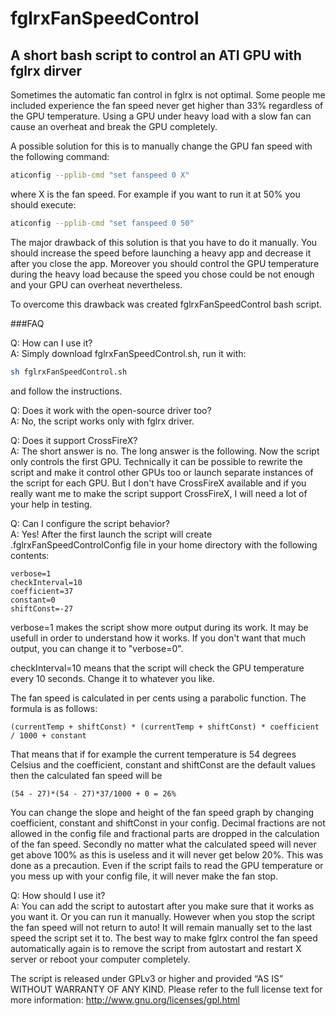 fglrxFanSpeedControl
====================

A short bash script to control an ATI GPU with fglrx dirver
----------------------------------------------------------

Sometimes the automatic fan control in fglrx is not optimal. Some people me included experience the fan speed never get higher than 33% regardless of the GPU temperature. Using a GPU under heavy load with a slow fan can cause an overheat and break the GPU completely.

A possible solution for this is to manually change the GPU fan speed with the following command:

```bash
aticonfig --pplib-cmd "set fanspeed 0 X"
```

where X is the fan speed. For example if you want to run it at 50% you should execute:

```bash
aticonfig --pplib-cmd "set fanspeed 0 50"
```

The major drawback of this solution is that you have to do it manually. You should increase the speed before launching a heavy app and decrease it after you close the app. Moreover you should control the GPU temperature during the heavy load because the speed you chose could be not enough and your GPU can overheat nevertheless.

To overcome this drawback was created fglrxFanSpeedControl bash script.

###FAQ

Q: How can I use it?   
A: Simply download fglrxFanSpeedControl.sh, run it with: 

```bash
sh fglrxFanSpeedControl.sh
```

and follow the instructions.

Q: Does it work with the open-source driver too?  
A: No, the script works only with fglrx driver.

Q: Does it support CrossFireX?  
A: The short answer is no. The long answer is the following. Now the script only controls the first GPU. Technically it can be possible to rewrite the script and make it control other GPUs too or launch separate instances of the script for each GPU. But I don't have CrossFireX available and if you really want me to make the script support CrossFireX, I will need a lot of your help in testing.

Q: Can I configure the script behavior?  
A: Yes! After the first launch the script will create .fglrxFanSpeedControlConfig file in your home directory with the following contents:

```
verbose=1
checkInterval=10
coefficient=37
constant=0
shiftConst=-27
```


verbose=1 makes the script show more output during its work. It may be usefull in order to understand how it works. If you don't want that much output, you can change it to "verbose=0".

checkInterval=10 means that the script will check the GPU temperature every 10 seconds. Change it to whatever you like.

The fan speed is calculated in per cents using a parabolic function. The formula is as follows:
```
(currentTemp + shiftConst) * (currentTemp + shiftConst) * coefficient / 1000 + constant
```
That means that if for example the current temperature is 54 degrees Celsius and the coefficient, constant and shiftConst are the default values then the calculated fan speed will be
```
(54 - 27)*(54 - 27)*37/1000 + 0 = 26%
```
You can change the slope and height of the fan speed graph by changing coefficient, constant and shiftConst in your config. Decimal fractions are not allowed in the config file and fractional parts are dropped in the calculation of the fan speed. Secondly no matter what the calculated speed will never get above 100% as this is useless and it will never get below 20%. This was done as a precaution. Even if the script fails to read the GPU temperature or you mess up with your config file, it will never make the fan stop.

Q: How should I use it?  
A: You can add the script to autostart after you make sure that it works as you want it. Or you can run it manually. However when you stop the script the fan speed will not return to auto! It will remain manually set to the last speed the script set it to. The best way to make fglrx control the fan speed automatically again is to remove the script from autostart and restart X server or reboot your computer completely.

The script is released under GPLv3 or higher and provided “AS IS” WITHOUT WARRANTY OF ANY KIND. Please refer to the full license text for more information:
http://www.gnu.org/licenses/gpl.html
